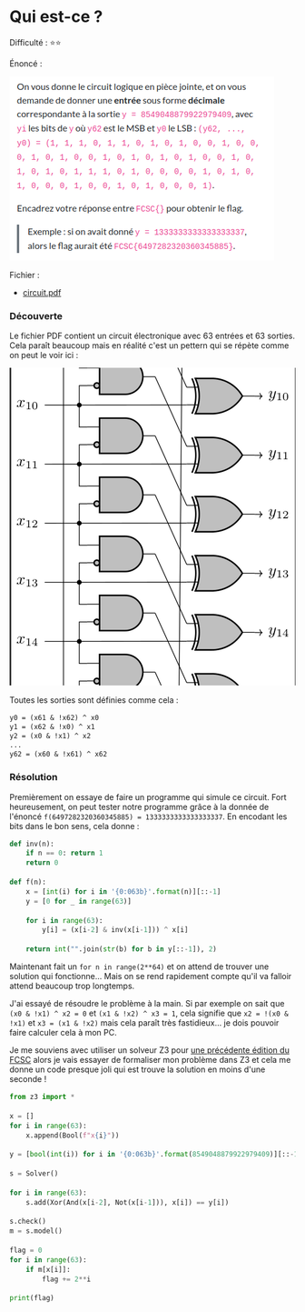 # Qui est-ce ?

Difficulté : :star::star:

Énoncé :

![énoncé](./enonce.png)

Fichier :

- [circuit.pdf](./circuit.pdf)



### Découverte

Le fichier PDF contient un circuit électronique avec 63 entrées et 63 sorties. Cela paraît beaucoup mais en réalité c'est un pettern qui se répète comme on peut le voir ici :

![extrait](extrait.png)



Toutes les sorties sont définies comme cela :

```
y0 = (x61 & !x62) ^ x0
y1 = (x62 & !x0) ^ x1
y2 = (x0 & !x1) ^ x2
...
y62 = (x60 & !x61) ^ x62
```





### Résolution

Premièrement on essaye de faire un programme qui simule ce circuit. Fort heureusement, on peut tester notre programme grâce à la donnée de l'énoncé `f(6497282320360345885) = 1333333333333333337`. En encodant les bits dans le bon sens, cela donne :

```python
def inv(n):
    if n == 0: return 1
    return 0

def f(n):
    x = [int(i) for i in '{0:063b}'.format(n)][::-1]
    y = [0 for _ in range(63)]

    for i in range(63):
        y[i] = (x[i-2] & inv(x[i-1])) ^ x[i]

    return int("".join(str(b) for b in y[::-1]), 2)
```

Maintenant fait un `for n in range(2**64)` et on attend de trouver une solution qui fonctionne... Mais on se rend rapidement compte qu'il va falloir attend beaucoup trop longtemps.

J'ai essayé de résoudre le problème à la main. Si par exemple on sait que `(x0 & !x1) ^ x2 = 0` et `(x1 & !x2) ^ x3 = 1`, cela signifie que `x2 = !(x0 & !x1)` et `x3 = (x1 & !x2)` mais cela paraît très fastidieux... je dois pouvoir faire calculer cela à mon PC.

Je me souviens avec utiliser un solveur Z3 pour [une précédente édition du FCSC](../../../../2021/FCSC/crypto/rsa-destroyer/README.md) alors je vais essayer de formaliser mon problème dans Z3 et cela me donne un code presque joli qui est trouve la solution en moins d'une seconde !

```python
from z3 import *

x = []
for i in range(63):
    x.append(Bool(f"x{i}"))

y = [bool(int(i)) for i in '{0:063b}'.format(8549048879922979409)][::-1]

s = Solver()

for i in range(63):
    s.add(Xor(And(x[i-2], Not(x[i-1])), x[i]) == y[i])

s.check()
m = s.model()

flag = 0
for i in range(63):
    if m[x[i]]:
        flag += 2**i

print(flag)
```

